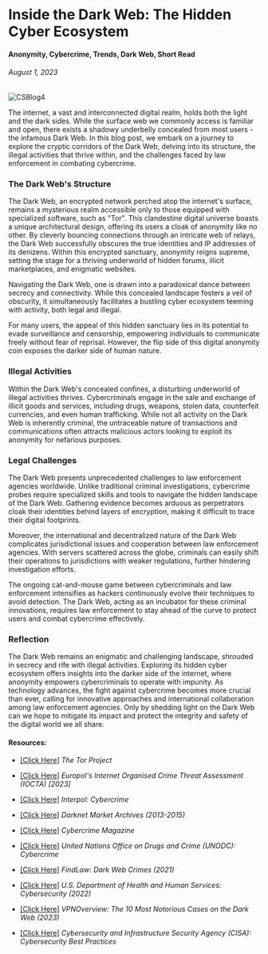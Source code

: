 # Inside the Dark Web: The Hidden Cyber Ecosystem
#### Anonymity, Cybercrime, Trends, Dark Web, Short Read
###### August 1, 2023

![CSBlog4](https://github.com/CJanecka/My-Blog/assets/131223318/ba603f4e-0ce8-4324-8b81-e0306f78e873)

The internet, a vast and interconnected digital realm, holds both the light and the dark sides. While the surface web we commonly access is familiar and open, there exists a shadowy underbelly concealed from most users - the infamous Dark Web. In this blog post, we embark on a journey to explore the cryptic corridors of the Dark Web, delving into its structure, the illegal activities that thrive within, and the challenges faced by law enforcement in combating cybercrime.

### The Dark Web's Structure

The Dark Web, an encrypted network perched atop the internet's surface, remains a mysterious realm accessible only to those equipped with specialized software, such as "Tor". This clandestine digital universe boasts a unique architectural design, offering its users a cloak of anonymity like no other. By cleverly bouncing connections through an intricate web of relays, the Dark Web successfully obscures the true identities and IP addresses of its denizens. Within this encrypted sanctuary, anonymity reigns supreme, setting the stage for a thriving underworld of hidden forums, illicit marketplaces, and enigmatic websites.

Navigating the Dark Web, one is drawn into a paradoxical dance between secrecy and connectivity. While this concealed landscape fosters a veil of obscurity, it simultaneously facilitates a bustling cyber ecosystem teeming with activity, both legal and illegal.

For many users, the appeal of this hidden sanctuary lies in its potential to evade surveillance and censorship, empowering individuals to communicate freely without fear of reprisal. However, the flip side of this digital anonymity coin exposes the darker side of human nature.

### Illegal Activities

Within the Dark Web's concealed confines, a disturbing underworld of illegal activities thrives. Cybercriminals engage in the sale and exchange of illicit goods and services, including drugs, weapons, stolen data, counterfeit currencies, and even human trafficking. While not all activity on the Dark Web is inherently criminal, the untraceable nature of transactions and communications often attracts malicious actors looking to exploit its anonymity for nefarious purposes.

### Legal Challenges

The Dark Web presents unprecedented challenges to law enforcement agencies worldwide. Unlike traditional criminal investigations, cybercrime probes require specialized skills and tools to navigate the hidden landscape of the Dark Web. Gathering evidence becomes arduous as perpetrators cloak their identities behind layers of encryption, making it difficult to trace their digital footprints.

Moreover, the international and decentralized nature of the Dark Web complicates jurisdictional issues and cooperation between law enforcement agencies. With servers scattered across the globe, criminals can easily shift their operations to jurisdictions with weaker regulations, further hindering investigation efforts.

The ongoing cat-and-mouse game between cybercriminals and law enforcement intensifies as hackers continuously evolve their techniques to avoid detection. The Dark Web, acting as an incubator for these criminal innovations, requires law enforcement to stay ahead of the curve to protect users and combat cybercrime effectively.

### Reflection

The Dark Web remains an enigmatic and challenging landscape, shrouded in secrecy and rife with illegal activities. Exploring its hidden cyber ecosystem offers insights into the darker side of the internet, where anonymity empowers cybercriminals to operate with impunity. As technology advances, the fight against cybercrime becomes more crucial than ever, calling for innovative approaches and international collaboration among law enforcement agencies. Only by shedding light on the Dark Web can we hope to mitigate its impact and protect the integrity and safety of the digital world we all share.

#### Resources:

- [[Click Here]](https://www.torproject.org/) *The Tor Project*

- [[Click Here]](https://www.europol.europa.eu/publications-events/main-reports/iocta-report) *Europol's Internet Organised Crime Threat Assessment (IOCTA) [2023]*

- [[Click Here]](https://www.interpol.int/en/Crimes/Cybercrime) *Interpol: Cybercrime*

- [[Click Here]](https://www.gwern.net/DNM-archives) *Darknet Market Archives (2013-2015)*

- [[Click Here]](https://cybersecurityventures.com/cybercrime-magazine/) *Cybercrime Magazine*

- [[Click Here]](https://www.unodc.org/unodc/en/cybercrime/home) *United Nations Office on Drugs and Crime (UNODC): Cybercrime*

- [[Click Here]](https://www.findlaw.com/criminal/criminal-charges/dark-web-crimes.html) *FindLaw: Dark Web Crimes (2021)*

- [[Click Here]](https://www.hhs.gov/about/agencies/asa/ocio/cybersecurity/index.html) *U.S. Department of Health and Human Services: Cybersecurity (2022)*

- [[Click Here]](https://vpnoverview.com/privacy/anonymous-browsing/notorious-dark-web-cases/) *VPNOverview: The 10 Most Notorious Cases on the Dark Web (2023)*

- [[Click Here]](https://www.cisa.gov/cybersecurity) *Cybersecurity and Infrastructure Security Agency (CISA): Cybersecurity Best Practices*
